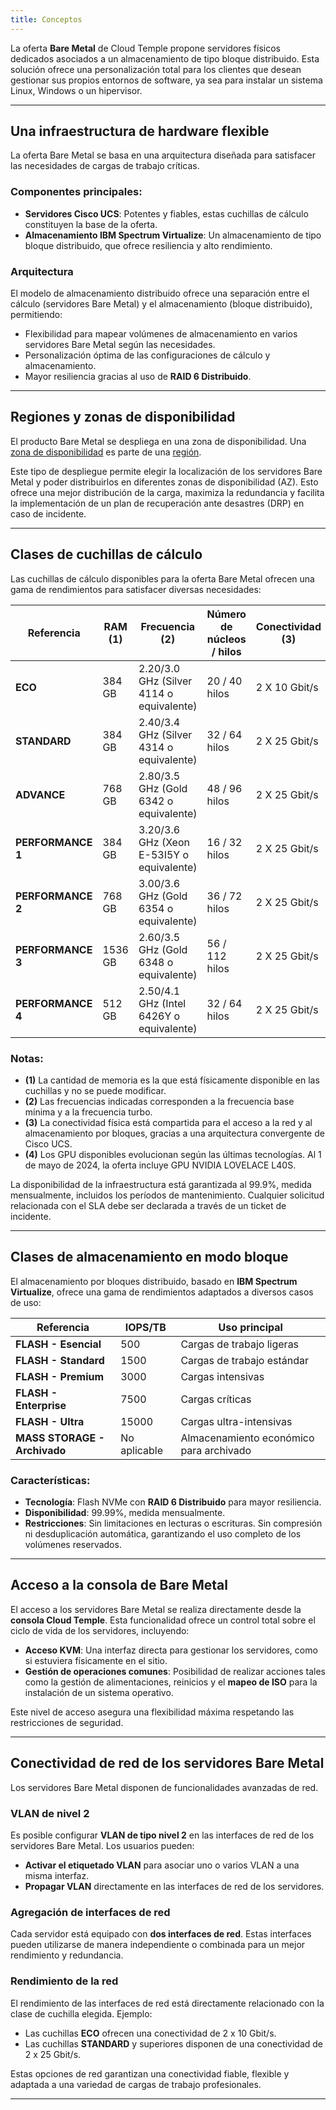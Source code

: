 ```yaml
---
title: Conceptos
---
```



La oferta **Bare Metal** de Cloud Temple propone servidores físicos dedicados asociados a un almacenamiento de tipo bloque distribuido.
Esta solución ofrece una personalización total para los clientes que desean gestionar sus propios entornos de software, ya sea para instalar un sistema Linux, Windows o un hipervisor.

---

## Una infraestructura de hardware flexible

La oferta Bare Metal se basa en una arquitectura diseñada para satisfacer las necesidades de cargas de trabajo críticas.

### Componentes principales:
- **Servidores Cisco UCS**: Potentes y fiables, estas cuchillas de cálculo constituyen la base de la oferta.
- **Almacenamiento IBM Spectrum Virtualize**: Un almacenamiento de tipo bloque distribuido, que ofrece resiliencia y alto rendimiento.

### Arquitectura

El modelo de almacenamiento distribuido ofrece una separación entre el cálculo (servidores Bare Metal) y el almacenamiento (bloque distribuido), permitiendo:
- Flexibilidad para mapear volúmenes de almacenamiento en varios servidores Bare Metal según las necesidades.
- Personalización óptima de las configuraciones de cálculo y almacenamiento.
- Mayor resiliencia gracias al uso de **RAID 6 Distribuido**.

---

## Regiones y zonas de disponibilidad

El producto Bare Metal se despliega en una zona de disponibilidad.
Una [zona de disponibilidad](../additional_content/concepts_az.md) es parte de una [región](../additional_content/concepts_regional.md).

Este tipo de despliegue permite elegir la localización de los servidores Bare Metal y poder distribuirlos en diferentes zonas de disponibilidad (AZ).
Esto ofrece una mejor distribución de la carga, maximiza la redundancia y facilita la implementación de un plan de recuperación ante desastres (DRP) en caso de incidente.

---

## Clases de cuchillas de cálculo

Las cuchillas de cálculo disponibles para la oferta Bare Metal ofrecen una gama de rendimientos para satisfacer diversas necesidades:

| Referencia           | RAM  __(1)__ | Frecuencia __(2)__                        | Número de núcleos / hilos  | Conectividad __(3)__  | GPU __(4)__          |
|----------------------|--------------|-------------------------------------------|---------------------------|-----------------------|----------------------|
| **ECO**              | 384 GB       | 2.20/3.0 GHz (Silver 4114 o equivalente)  | 20 / 40 hilos             | 2 X 10 Gbit/s         | -                    |
| **STANDARD**         | 384 GB       | 2.40/3.4 GHz (Silver 4314 o equivalente)  | 32 / 64 hilos             | 2 X 25 Gbit/s         | -                    |
| **ADVANCE**          | 768 GB       | 2.80/3.5 GHz (Gold 6342 o equivalente)    | 48 / 96 hilos             | 2 X 25 Gbit/s         | -                    |
| **PERFORMANCE 1**    | 384 GB       | 3.20/3.6 GHz (Xeon E-53I5Y o equivalente) | 16 / 32 hilos             | 2 X 25 Gbit/s         | -                    |
| **PERFORMANCE 2**    | 768 GB       | 3.00/3.6 GHz (Gold 6354 o equivalente)    | 36 / 72 hilos             | 2 X 25 Gbit/s         | -                    |
| **PERFORMANCE 3**    | 1536 GB      | 2.60/3.5 GHz (Gold 6348 o equivalente)    | 56 / 112 hilos            | 2 X 25 Gbit/s         | -                    |
| **PERFORMANCE 4**    | 512 GB       | 2.50/4.1 GHz (Intel 6426Y o equivalente)  | 32 / 64 hilos             | 2 X 25 Gbit/s         | 2 x NVIDIA L40S 48GB |

### Notas:
- __(1)__ La cantidad de memoria es la que está físicamente disponible en las cuchillas y no se puede modificar.
- __(2)__ Las frecuencias indicadas corresponden a la frecuencia base mínima y a la frecuencia turbo.
- __(3)__ La conectividad física está compartida para el acceso a la red y al almacenamiento por bloques, gracias a una arquitectura convergente de Cisco UCS.
- __(4)__ Los GPU disponibles evolucionan según las últimas tecnologías. Al 1 de mayo de 2024, la oferta incluye GPU NVIDIA LOVELACE L40S.

La disponibilidad de la infraestructura está garantizada al 99.9%, medida mensualmente, incluidos los períodos de mantenimiento. Cualquier solicitud relacionada con el SLA debe ser declarada a través de un ticket de incidente.

---

## Clases de almacenamiento en modo bloque

El almacenamiento por bloques distribuido, basado en **IBM Spectrum Virtualize**, ofrece una gama de rendimientos adaptados a diversos casos de uso:

| Referencia                        | IOPS/TB                 | Uso principal                           |
|-----------------------------------|------------------------|----------------------------------------|
| **FLASH - Esencial**              | 500                    | Cargas de trabajo ligeras              |
| **FLASH - Standard**              | 1500                   | Cargas de trabajo estándar             |
| **FLASH - Premium**               | 3000                   | Cargas intensivas                      |
| **FLASH - Enterprise**            | 7500                   | Cargas críticas                        |
| **FLASH - Ultra**                 | 15000                  | Cargas ultra-intensivas                |
| **MASS STORAGE - Archivado**      | No aplicable           | Almacenamiento económico para archivado|

### Características:
- **Tecnología**: Flash NVMe con **RAID 6 Distribuido** para mayor resiliencia.
- **Disponibilidad**: 99.99%, medida mensualmente.
- **Restricciones**: Sin limitaciones en lecturas o escrituras. Sin compresión ni desduplicación automática, garantizando el uso completo de los volúmenes reservados.

---

## Acceso a la consola de Bare Metal

El acceso a los servidores Bare Metal se realiza directamente desde la **consola Cloud Temple**. Esta funcionalidad ofrece un control total sobre el ciclo de vida de los servidores, incluyendo:
- **Acceso KVM**: Una interfaz directa para gestionar los servidores, como si estuviera físicamente en el sitio.
- **Gestión de operaciones comunes**: Posibilidad de realizar acciones tales como la gestión de alimentaciones, reinicios y el **mapeo de ISO** para la instalación de un sistema operativo.

Este nivel de acceso asegura una flexibilidad máxima respetando las restricciones de seguridad.

---

## Conectividad de red de los servidores Bare Metal

Los servidores Bare Metal disponen de funcionalidades avanzadas de red.

### VLAN de nivel 2
Es posible configurar **VLAN de tipo nivel 2** en las interfaces de red de los servidores Bare Metal.
Los usuarios pueden:
- **Activar el etiquetado VLAN** para asociar uno o varios VLAN a una misma interfaz.
- **Propagar VLAN** directamente en las interfaces de red de los servidores.

### Agregación de interfaces de red
Cada servidor está equipado con **dos interfaces de red**. Estas interfaces pueden utilizarse de manera independiente o combinada para un mejor rendimiento y redundancia.

### Rendimiento de la red
El rendimiento de las interfaces de red está directamente relacionado con la clase de cuchilla elegida. Ejemplo:
- Las cuchillas **ECO** ofrecen una conectividad de 2 x 10 Gbit/s.
- Las cuchillas **STANDARD** y superiores disponen de una conectividad de 2 x 25 Gbit/s.

Estas opciones de red garantizan una conectividad fiable, flexible y adaptada a una variedad de cargas de trabajo profesionales.

---
